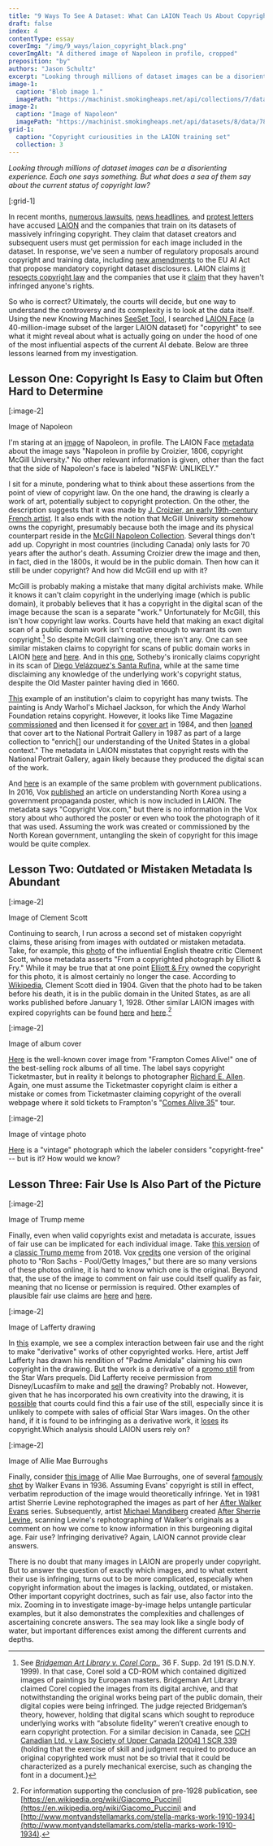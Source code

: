 ```yaml
---
title: "9 Ways To See A Dataset: What Can LAION Teach Us About Copyright Law?"
draft: false
index: 4
contentType: essay
coverImg: "/img/9_ways/laion_copyright_black.png"
coverImgAlt: "A dithered image of Napoleon in profile, cropped"
preposition: "by"
authors: "Jason Schultz"
excerpt: "Looking through millions of dataset images can be a disorienting experience. Each one says something. But what does a sea of them say about the current status of copyright law?"
image-1:
  caption: "Blob image 1."
  imagePath: "https://machinist.smokingheaps.net/api/collections/7/data/82060419"
image-2:
  caption: "Image of Napoleon"
  imagePath: "https://machinist.smokingheaps.net/api/datasets/8/data/78676939"
grid-1:
  caption: "Copyright curiousities in the LAION training set"
  collection: 3
---
```


*Looking through millions of dataset images can be a disorienting experience. Each one says something. But what does a sea of them say about the current status of copyright law?*  

[:grid-1]

In recent months, [numerous lawsuits](https://www.saverilawfirm.com/our-cases/ai-artgenerators-copyright-litigation), [news headlines](https://www.vice.com/en/article/3ad58k/ai-is-probably-using-your-images-and-its-not-easy-to-opt-out), and [protest letters](https://artisticinquiry.org/AI-Open-Letter) have accused [LAION](https://laion.ai/) and the companies that train on its datasets of massively infringing copyright. They claim that dataset creators and subsequent users must get permission for each image included in the dataset. In response, we've seen a number of regulatory proposals around copyright and training data, including [new amendments](https://www.reuters.com/technology/eu-lawmakers-committee-reaches-deal-artificial-intelligence-act-2023-04-27/) to the EU AI Act that propose mandatory copyright dataset disclosures. LAION claims [it respects copyright law](https://laion.ai/faq/) and the companies that use it [claim](https://www.techdirt.com/2023/04/21/stability-ai-and-deviantart-ask-court-to-dismiss-artists-silly-lawsuit-against-generative-art/) that they haven't infringed anyone's rights.  

So who is correct? Ultimately, the courts will decide, but one way to understand the controversy and its complexity is to look at the data itself. Using the new Knowing Machines [SeeSet Tool](https://machinist.smokingheaps.net/datasets/), I searched [LAION Face](https://machinist.smokingheaps.net/datasets/8) (a 40-million-image subset of the larger LAION dataset) for "copyright" to see what it might reveal about what is actually going on under the hood of one of the most influential aspects of the current AI debate. Below are three lessons learned from my investigation.  

## Lesson One: Copyright Is Easy to Claim but Often Hard to Determine  

[:image-2]

Image of Napoleon  

I'm staring at an [image](https://machinist.smokingheaps.net/api/datasets/8/files/77663187) of Napoleon, in profile. The LAION Face [metadata](https://machinist.smokingheaps.net/datasets/8?q=copyright&page=7&size=50&details=78676939) about the image says "Napoleon in profile by Croizier, 1806, copyright McGill University." No other relevant information is given, other than the fact that the side of Napoleon's face is labeled "NSFW: UNLIKELY."  

I sit for a minute, pondering what to think about these assertions from the point of view of copyright law. On the one hand, the drawing is clearly a work of art, potentially subject to copyright protection. On the other, the description suggests that it was made by [J. Croizier, an early 19th-century French artist](https://www.mutualart.com/Artist/J--Croizier/0A2B0607BC516D24). It also ends with the notion that McGill University somehow owns the copyright, presumably because both the image and its physical counterpart reside in the [McGill Napoleon Collection](https://digital.library.mcgill.ca/napoleon//search/printsdetail.php?ID=2540&doctype=Prints&sitelanguage=english&referer=detail). Several things don't add up. Copyright in most countries (including Canada) only lasts for 70 years after the author's death. Assuming Croizier drew the image and then, in fact, died in the 1800s, it would be in the public domain. Then how can it still be under copyright? And how did McGill end up with it?  

McGill is probably making a mistake that many digital archivists make. While it knows it can't claim copyright in the underlying image (which is public domain), it probably believes that it has a copyright in the digital scan of the image because the scan is a separate "work." Unfortunately for McGill, this isn't how copyright law works. Courts have held that making an exact digital scan of a public domain work isn't creative enough to warrant its own copyright.[^1] So despite McGill claiming one, there isn't any. One can see similar mistaken claims to copyright for scans of public domain works in LAION [here](https://machinist.smokingheaps.net/datasets/8?q=copyright&page=17&size=50&details=77721801) and [here](https://machinist.smokingheaps.net/datasets/8?q=copyright&page=15&size=50&details=77966835). And in this [one](https://machinist.smokingheaps.net/datasets/8?q=copyright&page=8&size=50&details=78603717), Sotheby's ironically claims copyright in its scan of [Diego Velázquez's Santa Rufina](https://www.sothebys.com/en/auctions/ecatalogue/2007/old-master-paintings-evening-l07031/lot.59.html), while at the same time disclaiming any knowledge of the underlying work's copyright status, despite the Old Master painter having died in 1660.  

[This](https://machinist.smokingheaps.net/datasets/8?q=copyright&page=7&size=50&details=79029811) example of an institution's claim to copyright has many twists. The painting is Andy Warhol's Michael Jackson, for which the Andy Warhol Foundation retains copyright. However, it looks like Time Magazine [commissioned](https://www.facebook.com/michaeljackson/posts/time-magazine-commissioned-andy-warhol-to-paint-a-portrait-for-its-march-1984-co/10157182355676473/) and then licensed it for [cover art](https://content.time.com/time/covers/0,16641,19840319,00.html) in 1984, and then [loaned](https://npg.si.edu/object/npg_NPG.86.TC14) that cover art to the National Portrait Gallery in 1987 as part of a large collection to "enrich\[\] our understanding of the United States in a global context." The metadata in LAION misstates that copyright rests with the National Portrait Gallery, again likely because they produced the digital scan of the work.  

And [here](https://machinist.smokingheaps.net/datasets/8?q=copyright&page=10&size=50&details=78408202) is an example of the same problem with government publications. In 2016, Vox [published](https://www.vox.com/2016/1/6/10724334/north-korea-history) an article on understanding North Korea using a government propaganda poster, which is now included in LAION. The metadata says "Copyright Vox.com," but there is no information in the Vox story about who authored the poster or even who took the photograph of it that was used. Assuming the work was created or commissioned by the North Korean government, untangling the skein of copyright for this image would be quite complex.  

## Lesson Two: Outdated or Mistaken Metadata Is Abundant  

[:image-2]

Image of Clement Scott  

Continuing to search, I run across a second set of mistaken copyright claims, these arising from images with outdated or mistaken metadata. Take, for example, this [photo](https://machinist.smokingheaps.net/datasets/8?q=copyright&page=12&size=50&details=78191526) of the influential English theatre critic Clement Scott, whose metadata asserts "From a copyrighted photograph by Elliott & Fry." While it may be true that at one point [Elliott & Fry](https://en.wikipedia.org/wiki/Elliott_%26_Fry) owned the copyright for this photo, it is almost certainly no longer the case. According to [Wikipedia](https://en.wikipedia.org/wiki/Clement_Scott), Clement Scott died in 1904. Given that the photo had to be taken before his death, it is in the public domain in the United States, as are all works published before January 1, 1928\. Other similar LAION images with expired copyrights can be found [here](https://machinist.smokingheaps.net/datasets/8?q=copyright&page=14&size=50&details=78001621) and [here](https://machinist.smokingheaps.net/datasets/8?q=copyright&page=15&size=50&details=77939530).[^2]  

[:image-2]

Image of album cover  

[Here](https://machinist.smokingheaps.net/datasets/8?q=copyright&page=7&size=50&details=79239582) is the well-known cover image from "Frampton Comes Alive!" one of the best-selling rock albums of all time. The label says copyright Ticketmaster, but in reality it belongs to photographer [Richard E. Allen](https://rockpopgallery.typepad.com/rockpop_gallery_news/2007/04/cover_story_fra.html). Again, one must assume the Ticketmaster copyright claim is either a mistake or comes from Ticketmaster claiming copyright of the overall webpage where it sold tickets to Frampton's "[Comes Alive 35](https://www.staugustine.com/story/entertainment/arts/2011/05/24/evening-peter-frampton/16194056007/)" tour.  

[:image-2]

Image of vintage photo  

[Here](https://machinist.smokingheaps.net/datasets/8?q=copyright&page=10&size=50&details=78327143) is a "vintage" photograph which the labeler considers "copyright-free" -- but is it? How would we know?  

## Lesson Three: Fair Use Is Also Part of the Picture  

[:image-2]

Image of Trump meme  

Finally, even when valid copyrights exist and metadata is accurate, issues of fair use can be implicated for each individual image. Take [this version](https://machinist.smokingheaps.net/datasets/8?q=fair%2Buse&page=2&size=250&details=42850351) of a [classic Trump meme](https://imgflip.com/memegenerator/Trump-Bill-Signing) from 2018\. Vox [credits](https://www.vox.com/policy-and-politics/2018/3/23/17156900/omnibus-spending-bill-trump-statement) one version of the original photo to "Ron Sachs - Pool/Getty Images," but there are so many versions of these photos online, it is hard to know which one is the original. Beyond that, the use of the image to comment on fair use could itself qualify as fair, meaning that no license or permission is required. Other examples of plausible fair use claims are [here](https://machinist.smokingheaps.net/datasets/8?q=fair%2Buse&page=2&size=250&details=49678826) and [here](https://machinist.smokingheaps.net/datasets/8?q=fair%2Buse&page=0&size=50&details=79143291).  

[:image-2]

Image of Lafferty drawing  

In [this](https://machinist.smokingheaps.net/datasets/8?q=copyright&page=11&size=50&details=78288479) example, we see a complex interaction between fair use and the right to make "derivative" works of other copyrighted works. Here, artist Jeff Lafferty has drawn his rendition of "Padme Amidala" claiming his own copyright in the drawing. But the work is a derivative of a [promo still](https://www.ebay.com/itm/363071775930) from the Star Wars prequels. Did Lafferty receive permission from Disney/Lucasfilm to make and [sell](https://www.behance.net/gallery/18245701/Padme-with-Blaster?locale=en_US) the drawing? Probably not. However, given that he has incorporated his own creativity into the drawing, it is [possible](https://www.supremecourt.gov/opinions/22pdf/21-869_87ad.pdf) that courts could find this a fair use of the still, especially since it is unlikely to compete with sales of official Star Wars images. On the other hand, if it is found to be infringing as a derivative work, it [loses](https://www.law.cornell.edu/uscode/text/17/103) its copyright.Which analysis should LAION users rely on?  

[:image-2]

Image of Allie Mae Burroughs  

Finally, consider [this image](https://machinist.smokingheaps.net/datasets/8?q=copyright&page=15&size=50&details=77926428) of Allie Mae Burroughs, one of several [famously shot](https://www.metmuseum.org/art/collection/search/284685) by Walker Evans in 1936\. Assuming Evans' copyright is still in effect, verbatim reproduction of the image would theoretically infringe. Yet in 1981 artist Sherrie Levine rephotographed the images as part of her [After Walker Evans](https://www.metmuseum.org/art/collection/search/267214) series. Subsequently, artist [Michael Mandiberg](https://www.mandiberg.com/) created [After Sherrie Levine](https://www.aftersherrielevine.com/), scanning Levine's rephotographing of Walker's originals as a comment on how we come to know information in this burgeoning digital age. Fair use? Infringing derivative? Again, LAION cannot provide clear answers.  

There is no doubt that many images in LAION are properly under copyright. But to answer the question of exactly which images, and to what extent their use is infringing, turns out to be more complicated, especially when copyright information about the images is lacking, outdated, or mistaken. Other important copyright doctrines, such as fair use, also factor into the mix. Zooming in to investigate image-by-image helps untangle particular examples, but it also demonstrates the complexities and challenges of ascertaining concrete answers. The sea may look like a single body of water, but important differences exist among the different currents and depths.


[^1]: See *[Bridgeman Art Library v. Corel Corp.](https://en.wikipedia.org/wiki/Bridgeman_Art_Library_v._Corel_Corp.)*, 36 F. Supp. 2d 191 (S.D.N.Y. 1999). In that case, Corel sold a CD-ROM which contained digitized images of paintings by European masters. Bridgeman Art Library claimed Corel copied the images from its digital archive, and that notwithstanding the original works being part of the public domain, their digital copies were being infringed. The judge rejected Bridgeman’s theory, however, holding that digital scans which sought to reproduce underlying works with “absolute fidelity” weren’t creative enough to earn copyright protection. For a similar decision in Canada, see [CCH Canadian Ltd. v Law Society of Upper Canada [2004] 1 SCR 339](https://scc-csc.lexum.com/scc-csc/scc-csc/en/item/2125/index.do) (holding that the exercise of skill and judgment required to produce an original copyrighted work must not be so trivial that it could be characterized as a purely mechanical exercise, such as changing the font in a document.)

[^2]: For information supporting the conclusion of pre-1928 publication, see [https://en.wikipedia.org/wiki/Giacomo_Puccini](https://en.wikipedia.org/wiki/Giacomo_Puccini) and [http://www.montyandstellamarks.com/stella-marks-work-1910-1934](http://www.montyandstellamarks.com/stella-marks-work-1910-1934).